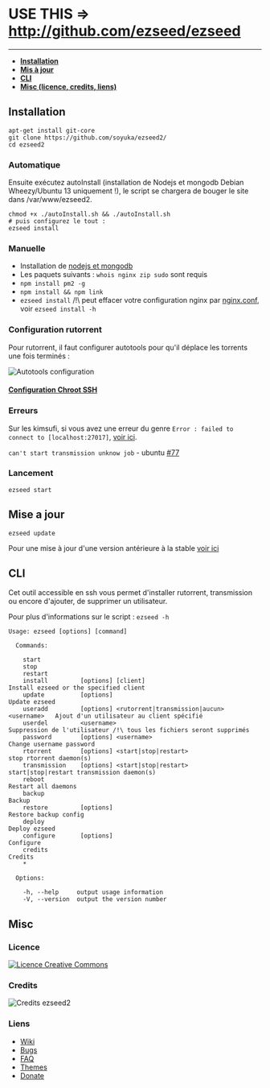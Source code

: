 # USE THIS => http://github.com/ezseed/ezseed

----------
 - **[Installation](#installation)**
 - **[Mis à jour](#mise-a-jour)**
 - **[CLI](#cli)**
 - **[Misc (licence, credits, liens)](#misc)**

## Installation

```
apt-get install git-core
git clone https://github.com/soyuka/ezseed2/
cd ezseed2
```

### Automatique

Ensuite exécutez autoInstall (installation de Nodejs et mongodb Debian Wheezy/Ubuntu 13 uniquement !), le script se chargera de bouger le site dans /var/www/ezseed2.

```
chmod +x ./autoInstall.sh && ./autoInstall.sh
# puis configurez le tout :
ezseed install
```

### Manuelle

 - Installation de [nodejs et mongodb](https://github.com/soyuka/ezseed2/wiki/Installation-manuelle-des-d%C3%A9pendances-sous-Debian)
 - Les paquets suivants : `whois nginx zip sudo` sont requis
 - `npm install pm2 -g`
 - `npm install && npm link`
 - `ezseed install`
   /!\ peut effacer votre configuration nginx par [nginx.conf](https://github.com/soyuka/ezseed2/blob/master/scripts/nginx.conf), voir `ezseed install -h`

### Configuration rutorrent
Pour rutorrent, il faut configurer autotools pour qu'il déplace les torrents une fois terminés :

![Autotools configuration](http://www.zupmage.eu/i/hpRER83cvG.png)

#### [Configuration Chroot SSH](https://github.com/soyuka/ezseed2/wiki/Chroot-utilisateurs)

### Erreurs

Sur les kimsufi, si vous avez une erreur du genre `Error : failed to connect to [localhost:27017]`, [voir ici](https://github.com/soyuka/ezseed2/wiki/Erreur-MongoDB-chez-OVH-%28&Kimsufi%29).

`can't start transmission unknow job` - ubuntu [#77](https://github.com/soyuka/ezseed2/issues/77)

### Lancement
```
ezseed start
```

## Mise a jour
```
ezseed update
```

Pour une mise à jour d'une version antérieure à la stable [voir ici](https://github.com/soyuka/ezseed2/wiki/Mise-%C3%A0-jour-depuis-une-version-ant%C3%A9rieure)

## CLI

Cet outil accessible en ssh vous permet d'installer rutorrent, transmission ou encore d'ajouter, de supprimer un utilisateur.

Pour plus d'informations sur le script :
`ezseed -h`
```
Usage: ezseed [options] [command]

  Commands:

    start
    stop
    restart
    install         [options] [client]                                    Install ezseed or the specified client
    update          [options]                                             Update ezseed
    useradd         [options] <rutorrent|transmission|aucun> <username>   Ajout d'un utilisateur au client spécifié
    userdel         <username>                                            Suppression de l'utilisateur /!\ tous les fichiers seront supprimés
    password        [options] <username>                                  Change username password
    rtorrent        [options] <start|stop|restart>                        stop rtorrent daemon(s)
    transmission    [options] <start|stop|restart>                        start|stop|restart transmission daemon(s)
    reboot                                                                Restart all daemons
    backup                                                                Backup
    restore         [options]                                             Restore backup config
    deploy                                                                Deploy ezseed
    configure       [options]                                             Configure
    credits                                                               Credits
    *

  Options:

    -h, --help     output usage information
    -V, --version  output the version number
```

## Misc


### Licence

[![Licence Creative Commons](http://i.creativecommons.org/l/by-nc-sa/3.0/80x15.png)](https://github.com/soyuka/ezseed2/blob/develop/LICENCE.md) 

### Credits

![Credits ezseed2](http://www.zupmage.eu/i/KgO87SJzpu.png)

### Liens

* [Wiki](https://github.com/soyuka/ezseed2/wiki)
* [Bugs](https://github.com/soyuka/ezseed2/issues)
* [FAQ](https://github.com/soyuka/ezseed2/wiki/FAQ)
* [Themes](https://github.com/soyuka/ezseed2/wiki/Themes)
* [Donate](https://www.paypal.com/cgi-bin/webscr?cmd=_s-xclick&hosted_button_id=S3VC2G57H9776)

